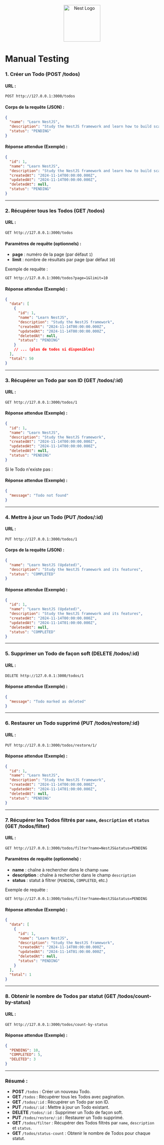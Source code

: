 <p align="center">
  <a href="http://nestjs.com/" target="blank"><img src="https://nestjs.com/img/logo-small.svg" width="120" alt="Nest Logo" /></a>
</p>

# Manual Testing

### 1. **Créer un Todo (POST /todos)**

#### URL :
```
POST http://127.0.0.1:3000/todos
```

#### Corps de la requête (JSON) :

```json
{
  "name": "Learn NestJS",
  "description": "Study the NestJS framework and learn how to build scalable APIs",
  "status": "PENDING"
}
```

#### Réponse attendue (Exemple) :
```json
{
  "id": 1,
  "name": "Learn NestJS",
  "description": "Study the NestJS framework and learn how to build scalable APIs",
  "createdAt": "2024-11-14T00:00:00.000Z",
  "updatedAt": "2024-11-14T00:00:00.000Z",
  "deletedAt": null,
  "status": "PENDING"
}
```

---

### 2. **Récupérer tous les Todos (GET /todos)**

#### URL :
```
GET http://127.0.0.1:3000/todos
```

#### Paramètres de requête (optionnels) :
- **page** : numéro de la page (par défaut `1`)
- **limit** : nombre de résultats par page (par défaut `10`)

Exemple de requête :
```
GET http://127.0.0.1:3000/todos?page=1&limit=10
```

#### Réponse attendue (Exemple) :
```json
{
  "data": [
    {
      "id": 1,
      "name": "Learn NestJS",
      "description": "Study the NestJS framework",
      "createdAt": "2024-11-14T00:00:00.000Z",
      "updatedAt": "2024-11-14T00:00:00.000Z",
      "deletedAt": null,
      "status": "PENDING"
    }
    // ... (plus de todos si disponibles)
  ],
  "total": 50
}
```

---

### 3. **Récupérer un Todo par son ID (GET /todos/:id)**

#### URL :
```
GET http://127.0.0.1:3000/todos/1
```

#### Réponse attendue (Exemple) :
```json
{
  "id": 1,
  "name": "Learn NestJS",
  "description": "Study the NestJS framework",
  "createdAt": "2024-11-14T00:00:00.000Z",
  "updatedAt": "2024-11-14T00:00:00.000Z",
  "deletedAt": null,
  "status": "PENDING"
}
```

Si le Todo n'existe pas :
#### Réponse attendue (Exemple) :
```json
{
  "message": "Todo not found"
}
```

---

### 4. **Mettre à jour un Todo (PUT /todos/:id)**

#### URL :
```
PUT http://127.0.0.1:3000/todos/1
```

#### Corps de la requête (JSON) :
```json
{
  "name": "Learn NestJS (Updated)",
  "description": "Study the NestJS framework and its features",
  "status": "COMPLETED"
}
```

#### Réponse attendue (Exemple) :
```json
{
  "id": 1,
  "name": "Learn NestJS (Updated)",
  "description": "Study the NestJS framework and its features",
  "createdAt": "2024-11-14T00:00:00.000Z",
  "updatedAt": "2024-11-14T01:00:00.000Z",
  "deletedAt": null,
  "status": "COMPLETED"
}
```

---

### 5. **Supprimer un Todo de façon soft (DELETE /todos/:id)**

#### URL :
```
DELETE http://127.0.0.1:3000/todos/1
```

#### Réponse attendue (Exemple) :
```json
{
  "message": "Todo marked as deleted"
}
```

---

### 6. **Restaurer un Todo supprimé (PUT /todos/restore/:id)**

#### URL :
```
PUT http://127.0.0.1:3000/todos/restore/1/
```

#### Réponse attendue (Exemple) :
```json
{
  "id": 1,
  "name": "Learn NestJS",
  "description": "Study the NestJS framework",
  "createdAt": "2024-11-14T00:00:00.000Z",
  "updatedAt": "2024-11-14T01:00:00.000Z",
  "deletedAt": null,
  "status": "PENDING"
}
```

---

### 7. **Récupérer les Todos filtrés par `name`, `description` et `status` (GET /todos/filter)**

#### URL :
```
GET http://127.0.0.1:3000/todos/filter?name=NestJS&status=PENDING
```

#### Paramètres de requête (optionnels) :
- **name** : chaîne à rechercher dans le champ `name`
- **description** : chaîne à rechercher dans le champ `description`
- **status** : statut à filtrer (`PENDING`, `COMPLETED`, etc.)

Exemple de requête :
```
GET http://127.0.0.1:3000/todos/filter?name=NestJS&status=PENDING
```

#### Réponse attendue (Exemple) :
```json
{
  "data": [
    {
      "id": 1,
      "name": "Learn NestJS",
      "description": "Study the NestJS framework",
      "createdAt": "2024-11-14T00:00:00.000Z",
      "updatedAt": "2024-11-14T01:00:00.000Z",
      "deletedAt": null,
      "status": "PENDING"
    }
  ],
  "total": 1
}
```

---

### 8. **Obtenir le nombre de Todos par statut (GET /todos/count-by-status)**

#### URL :
```
GET http://127.0.0.1:3000/todos/count-by-status
```

#### Réponse attendue (Exemple) :
```json
{
  "PENDING": 10,
  "COMPLETED": 5,
  "DELETED": 3
}
```

---

### Résumé :

- **POST** `/todos` : Créer un nouveau Todo.
- **GET** `/todos` : Récupérer tous les Todos avec pagination.
- **GET** `/todos/:id` : Récupérer un Todo par son ID.
- **PUT** `/todos/:id` : Mettre à jour un Todo existant.
- **DELETE** `/todos/:id` : Supprimer un Todo de façon soft.
- **PUT** `/todos/restore/:id` : Restaurer un Todo supprimé.
- **GET** `/todos/filter` : Récupérer des Todos filtrés par `name`, `description` et `status`.
- **GET** `/todos/status-count` : Obtenir le nombre de Todos pour chaque statut.

